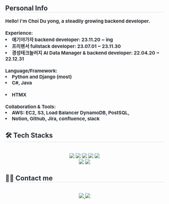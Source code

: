 <div style="text-align: left;"> 
    <h2 style="border-bottom: 1px solid #d8dee4; color: #282d33;"> Personal Info </h2>  
    <div style="font-weight: 700; font-size: 15px; text-align: left; color: #282d33;"> Hello! I'm Choi Du yong, a steadily growing backend developer.</li><br></li><br></li>Experience: <li> 애기야가자 backend developer: 23.11.20 ~ ing</li><li> 프리랜서 fullstack developer: 23.07.01 ~ 23.11.30</li><li> 경성테크놀러지 AI Data Manager & backend developer: 22.04.20 ~ 22.12.31</li><br></li>Language/Framework: <li>Python and Django (most)</li><li> C#, Java</li><br><li> HTMX </li><br></li>Collaboration & Tools:</li><li> AWS: EC2, S3, Load Balancer DynamoDB, PostSQL, </li><li> Notion, Github, Jira, confluence, slack </div> 
    </div>
    <div style="text-align: left;">
    <h2 style="border-bottom: 1px solid #d8dee4; color: #282d33;"> 🛠️ Tech Stacks </h2> <br> 
    <div  align= "center"> <img src="https://img.shields.io/badge/Amazon S3-569A31?style=flat-square&logo=Amazon S3&logoColor=white">
          <img src="https://img.shields.io/badge/Amazon AWS-232F3E?style=flat-square&logo=Amazon AWS&logoColor=white">
          <img src="https://img.shields.io/badge/Django-092E20?style=flat-square&logo=Django&logoColor=white">
          <img src="https://img.shields.io/badge/Git-F05032?style=flat-square&logo=Git&logoColor=white">
          <img src="https://img.shields.io/badge/Github-181717?style=flat-square&logo=Github&logoColor=white">
          <br/><img src="https://img.shields.io/badge/Python-3776AB?style=flat-square&logo=Python&logoColor=white">
          <img src="https://img.shields.io/badge/Java-007396?style=flat-square&logo=Java&logoColor=white">
          </div>
    </div>
    <div style="text-align: left;">
    <h2 style="border-bottom: 1px solid #d8dee4; color: #282d33;"> 🧑‍💻 Contact me </h2> <br> 
    <div align= "center"> <a href=https://doit-dodu.tistory.com/> <img src="https://img.shields.io/badge/Tistory-000000?style=flat-square&logo=Tistory&logoColor=white&link=https://doit-dodu.tistory.com/"> </a>
         <a href=mailto:chlendyd7@gmail.com> <img src="https://img.shields.io/badge/Gmail-EA4335?style=flat-square&logo=Gmail&logoColor=white&link=mailto:chlendyd7@gmail.com"> </a>
          </div>  <br> 
    <div align= "center">  </div> 
    </div>
    
